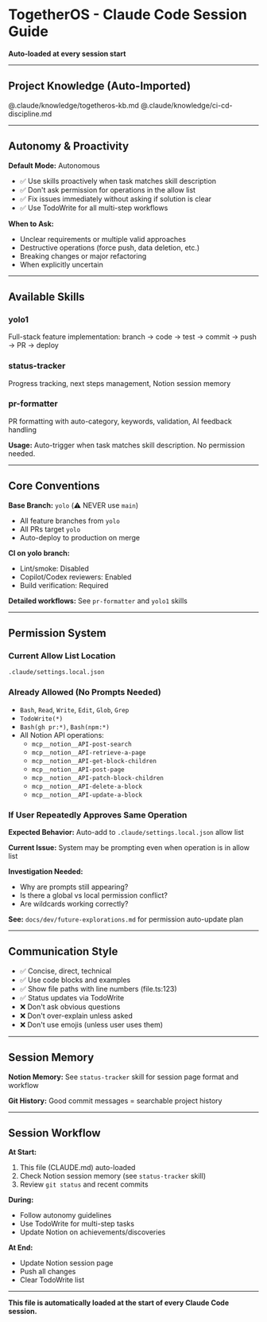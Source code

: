 # TogetherOS - Claude Code Session Guide

**Auto-loaded at every session start**

---

## Project Knowledge (Auto-Imported)

@.claude/knowledge/togetheros-kb.md
@.claude/knowledge/ci-cd-discipline.md

---

## Autonomy & Proactivity

**Default Mode:** Autonomous
- ✅ Use skills proactively when task matches skill description
- ✅ Don't ask permission for operations in the allow list
- ✅ Fix issues immediately without asking if solution is clear
- ✅ Use TodoWrite for all multi-step workflows

**When to Ask:**
- Unclear requirements or multiple valid approaches
- Destructive operations (force push, data deletion, etc.)
- Breaking changes or major refactoring
- When explicitly uncertain

---

## Available Skills

### yolo1
Full-stack feature implementation: branch → code → test → commit → push → PR → deploy

### status-tracker
Progress tracking, next steps management, Notion session memory

### pr-formatter
PR formatting with auto-category, keywords, validation, AI feedback handling

**Usage:** Auto-trigger when task matches skill description. No permission needed.

---

## Core Conventions

**Base Branch:** `yolo` (⚠️ NEVER use `main`)
- All feature branches from `yolo`
- All PRs target `yolo`
- Auto-deploy to production on merge

**CI on yolo branch:**
- Lint/smoke: Disabled
- Copilot/Codex reviewers: Enabled
- Build verification: Required

**Detailed workflows:** See `pr-formatter` and `yolo1` skills

---

## Permission System

### Current Allow List Location
`.claude/settings.local.json`

### Already Allowed (No Prompts Needed)
- `Bash`, `Read`, `Write`, `Edit`, `Glob`, `Grep`
- `TodoWrite(*)`
- `Bash(gh pr:*)`, `Bash(npm:*)`
- All Notion API operations:
  - `mcp__notion__API-post-search`
  - `mcp__notion__API-retrieve-a-page`
  - `mcp__notion__API-get-block-children`
  - `mcp__notion__API-post-page`
  - `mcp__notion__API-patch-block-children`
  - `mcp__notion__API-delete-a-block`
  - `mcp__notion__API-update-a-block`

### If User Repeatedly Approves Same Operation

**Expected Behavior:**
Auto-add to `.claude/settings.local.json` allow list

**Current Issue:**
System may be prompting even when operation is in allow list

**Investigation Needed:**
- Why are prompts still appearing?
- Is there a global vs local permission conflict?
- Are wildcards working correctly?

**See:** `docs/dev/future-explorations.md` for permission auto-update plan

---

## Communication Style

- ✅ Concise, direct, technical
- ✅ Use code blocks and examples
- ✅ Show file paths with line numbers (file.ts:123)
- ✅ Status updates via TodoWrite
- ❌ Don't ask obvious questions
- ❌ Don't over-explain unless asked
- ❌ Don't use emojis (unless user uses them)

---

## Session Memory

**Notion Memory:** See `status-tracker` skill for session page format and workflow

**Git History:** Good commit messages = searchable project history

---

## Session Workflow

**At Start:**
1. This file (CLAUDE.md) auto-loaded
2. Check Notion session memory (see `status-tracker` skill)
3. Review `git status` and recent commits

**During:**
- Follow autonomy guidelines
- Use TodoWrite for multi-step tasks
- Update Notion on achievements/discoveries

**At End:**
- Update Notion session page
- Push all changes
- Clear TodoWrite list

---

**This file is automatically loaded at the start of every Claude Code session.**
